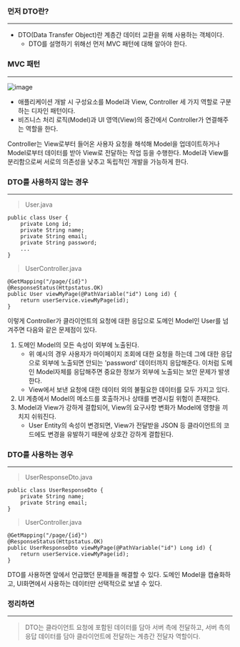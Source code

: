 
### 먼저 DTO란?
---
- DTO(Data Transfer Object)란 계층간 데이터 교환을 위해 사용하는 객체이다. 
    - DTO를 설명하기 위해선 먼저 MVC 패턴에 대해 알아야 한다.

### MVC 패턴
---
![image](https://velog.velcdn.com/images%2Fminide%2Fpost%2F29966859-4aca-4b35-b238-f9aabf5dfe68%2F300px-Router-MVC-DB.svg.png)
- 애플리케이션 개발 시 구성요소를 Model과 View, Controller 세 가지 역할로 구분하는 디자인 패턴이다.          
- 비즈니스 처리 로직(Model)과 UI 영역(View)의 중간에서 Controller가 연결해주는 역할을 한다.

Controller는 View로부터 들어온 사용자 요청을 해석해 Model을 업데이트하거나 Model로부터 데이터를 받아 View로 전달하는 작업 등을 수행한다.
Model과 View를 분리함으로써 서로의 의존성을 낮추고 독립적인 개발을 가능하게 한다.


### DTO를 사용하지 않는 경우
---
> User.java
```
public class User {
    private Long id;
    private String name;
    private String email;
    private String password;
    ...
}
```
> UserController.java
```
@GetMapping("/page/{id}")
@ResponseStatus(Httpstatus.OK)
public User viewMyPage(@PathVariable("id") Long id) {
    return userService.viewMyPage(id);
}
```
이렇게 Controller가 클라이언트의 요청에 대한 응답으로 도메인 Model인 User를 넘겨주면 다음와 같은 문제점이 있다.
1. 도메인 Model의 모든 속성이 외부에 노출된다.
    - 위 예시의 경우 사용자가 마이페이지 조회에 대한 요청을 하는데 그에 대한 응답으로 외부에 노출되면 안되는 'password' 데이터까지 응답해준다. 이처럼 도메인 Model자체를 응답해주면 중요한 정보가 외부에 노출되는 보안 문제가 발생한다.
    - View에서 보낸 요청에 대한 데이터 외의 불필요한 데이터를 모두 가지고 있다.
2. UI 계층에서 Model의 메소드를 호출하거나 상태를 변경시킬 위험이 존재한다.
3. Model과 View가 강하게 결합되어, View의 요구사항 변화가 Model에 영향을 끼치지 쉬워진다.
    - User Entity의 속성이 변경되면, View가 전달받을 JSON 등 클라이언트의 코드에도 변경을 유발하기 때문에 상호간 강하게 결합된다.

### DTO를 사용하는 경우
---
> UserResponseDto.java
```
public class UserResponseDto {
    private String name;
    private String email;
}
```
> UserController.java
```
@GetMapping("/page/{id}")
@ResponseStatus(Httpstatus.OK)
public UserResponseDto viewMyPage(@PathVariable("id") Long id) {
    return userService.viewMyPage(id);
}
```
DTO를 사용하면 앞에서 언급했던 문제들을 해결할 수 있다. 도메인 Model을 캡슐화하고, UI화면에서 사용하는 데이터만 선택적으로 보낼 수 있다.
### 정리하면
---
> DTO는 클라이언트 요청에 포함된 데이터를 담아 서버 측에 전달하고, 서버 측의 응답 데이터를 담아 클라이언트에 전달하는 계층간 전달자 역할이다.


